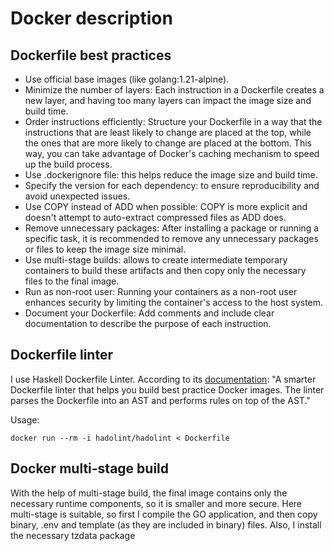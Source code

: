 # Docker description

## Dockerfile best practices

* Use official base images (like golang:1.21-alpine).
* Minimize the number of layers: Each instruction in a Dockerfile creates a new layer, and having too many layers can impact the image size and build time.
* Order instructions efficiently: Structure your Dockerfile in a way that the instructions that are least likely to change are placed at the top, while the ones that are more likely to change are placed at the bottom. This way, you can take advantage of Docker's caching mechanism to speed up the build process.
* Use .dockerignore file: this helps reduce the image size and build time.
* Specify the version for each dependency: to ensure reproducibility and avoid unexpected issues.
* Use COPY instead of ADD when possible: COPY is more explicit and doesn't attempt to auto-extract compressed files as ADD does.
* Remove unnecessary packages: After installing a package or running a specific task, it is recommended to remove any unnecessary packages or files to keep the image size minimal.
* Use multi-stage builds: allows to create intermediate temporary containers to build these artifacts and then copy only the necessary files to the final image.
* Run as non-root user: Running your containers as a non-root user enhances security by limiting the container's access to the host system.
* Document your Dockerfile: Add comments and include clear documentation to describe the purpose of each instruction.

## Dockerfile linter

I use Haskell Dockerfile Linter. According to its [documentation](https://github.com/hadolint/hadolint#:~:text=A%20smarter%20Dockerfile%20linter%20that%20helps%20you%20build%20best%20practice%20Docker%20images.%20The%20linter%20parses%20the%20Dockerfile%20into%20an%20AST%20and%20performs%20rules%20on%20top%20of%20the%20AST.): "A smarter Dockerfile linter that helps you build best practice Docker images. The linter parses the Dockerfile into an AST and performs rules on top of the AST."

Usage:

```shell
docker run --rm -i hadolint/hadolint < Dockerfile
```

## Docker multi-stage build

With the help of multi-stage build, the final image contains only the necessary runtime components, so it is smaller and more secure.
Here multi-stage is suitable, so first I compile the GO application, and then copy binary, .env and template (as they are included in binary) files. Also, I install the necessary tzdata package
